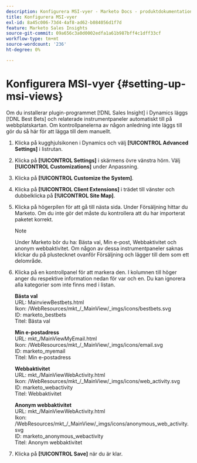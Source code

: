 ```yaml
---
description: Konfigurera MSI-vyer - Marketo Docs - produktdokumentation
title: Konfigurera MSI-vyer
exl-id: 8a45c006-73d4-4af8-ad62-b084056d1f7d
feature: Marketo Sales Insights
source-git-commit: 09a656c3a0d0002edfa1a61b987bff4c1dff33cf
workflow-type: tm+mt
source-wordcount: '236'
ht-degree: 0%

---
```


# Konfigurera MSI-vyer {#setting-up-msi-views}

Om du installerar plugin-programmet [!DNL Sales Insight] i Dynamics läggs [!DNL Best Bets] och relaterade instrumentpaneler automatiskt till på webbplatskartan. Om kontrollpanelerna av någon anledning inte läggs till gör du så här för att lägga till dem manuellt.

1. Klicka på kugghjulsikonen i Dynamics och välj **[!UICONTROL Advanced Settings]** i listrutan.

1. Klicka på **[!UICONTROL Settings]** i skärmens övre vänstra hörn. Välj **[!UICONTROL Customizations]** under Anpassning.

1. Klicka på **[!UICONTROL Customize the System]**.

1. Klicka på **[!UICONTROL Client Extensions]** i trädet till vänster och dubbelklicka på **[!UICONTROL Site Map]**.

1. Klicka på högerpilen för att gå till nästa sida. Under Försäljning hittar du Marketo. Om du inte gör det måste du kontrollera att du har importerat paketet korrekt.

   >[!NOTE]
   >
   >Under Marketo bör du ha: Bästa val, Min e-post, Webbaktivitet och anonym webbaktivitet. Om någon av dessa instrumentpaneler saknas klickar du på plustecknet ovanför Försäljning och lägger till dem som ett delområde.

1. Klicka på en kontrollpanel för att markera den. I kolumnen till höger anger du respektive information nedan för var och en. Du kan ignorera alla kategorier som inte finns med i listan.

   **Bästa val**</br>
URL: MainviewBestbets.html</br>
Ikon: /WebResources/mkt_/_MainView/_imgs/icons/bestbets.svg</br>
ID: marketo_bestbets</br>
Titel: Bästa val

   **Min e-postadress**</br>
URL: mkt_/MainViewMyEmail.html</br>
Ikon: /WebResources/mkt_/_MainView/_imgs/icons/email.svg</br>
ID: marketo_myemail </br>
Titel: Min e-postadress

   **Webbaktivitet**</br>
URL: mkt_/MainViewWebActivity.html</br>
Ikon: /WebResources/mkt_/_MainView/_imgs/icons/web_activity.svg</br>
ID: marketo_webactivity</br>
Titel: Webbaktivitet

   **Anonym webbaktivitet**</br>
URL: mkt_/MainViewWebActivity.html</br>
Ikon: /WebResources/mkt_/_MainView/_imgs/icons/anonymous_web_activity.svg</br>
ID: marketo_anonymous_webactivity</br>
Titel: Anonym webbaktivitet

1. Klicka på **[!UICONTROL Save]** när du är klar.
